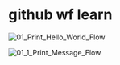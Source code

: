 # github wf learn

![01_Print_Hello_World_Flow](https://github.com/Albejr/github-workflow-learn/actions/workflows/sample-1.yaml/badge.svg?branch=main)


![01_1_Print_Message_Flow](https://github.com/Albejr/github-workflow-learn/actions/workflows/sample-1_1.yaml/badge.svg?branch=main)
